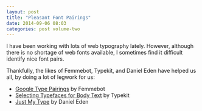 ```yaml
---
layout: post
title: "Pleasant Font Pairings"
date: 2014-09-06 08:03
categories: post volume-two
---
```

I have been working with lots of web typography lately. However, although there is no shortage of web fonts available, I sometimes find it difficult identify nice font pairs. 

Thankfully, the likes of Femmebot, Typekit, and Daniel Eden have helped us all, by doing a lot of legwork for us:

- [Google Type Pairings][google] by Femmebot
- [Selecting Typefaces for Body Text][typekit] by Typekit
- [Just My Type][just my type] by Daniel Eden


[google]:http://femmebot.github.io/google-type/
[typekit]:http://practice.typekit.com/lesson/selecting-typefaces-for-body-text/
[just my type]:http://justmytype.co
